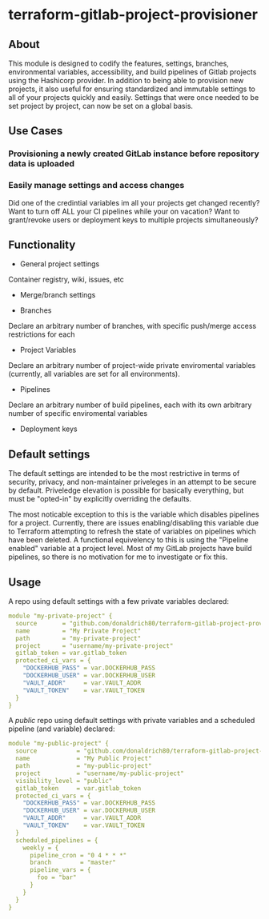 # terraform-gitlab-project-provisioner

## About

This module is designed to codify the features, settings, branches, environmental variables, accessibility, and build pipelines of Gitlab projects using the Hashicorp provider. In addition to being able to provision new projects, it also useful for ensuring standardized and immutable settings to all of your projects quickly and easily. Settings that were once needed to be set project by project, can now be set on a global basis.

## Use Cases

### Provisioning a newly created GitLab instance before repository data is uploaded

### Easily manage settings and access changes

Did one of the credintial variables im all your projects get changed recently?
Want to turn off ALL your CI pipelines while your on vacation?
Want to grant/revoke users or deployment keys to multiple projects simultaneously?

## Functionality

* General project settings

Container registry, wiki, issues, etc

* Merge/branch settings

* Branches

Declare an arbitrary number of branches, with specific push/merge access restrictions for each

* Project Variables

Declare an arbitrary number of project-wide private enviromental variables (currently, all variables are set for all environments).

* Pipelines

Declare an arbitrary number of build pipelines, each with its own arbitrary number of specific enviromental variables

* Deployment keys

## Default settings

The default settings are intended to be the most restrictive in terms of security, privacy, and non-maintainer priveleges in an attempt to be secure by default. Priveledge elevation is possible for basically everything, but must be "opted-in" by explicitly overriding the defaults.

The most noticable exception to this is the variable which disables pipelines for a project. Currently, there are issues enabling/disabling this variable due to Terraform attempting to refresh the state of variables on pipelines which have been deleted. A functional equivelency to this is using the "Pipeline enabled" variable at a project level. Most of my GitLab projects have build pipelines, so there is no motivation for me to investigate or fix this.

## Usage

A repo using default settings with a few private variables declared:

```yaml
module "my-private-project" {
  source       = "github.com/donaldrich80/terraform-gitlab-project-provisioner"
  name         = "My Private Project"
  path         = "my-private-project"
  project      = "username/my-private-project"
  gitlab_token = var.gitlab_token
  protected_ci_vars = {
    "DOCKERHUB_PASS" = var.DOCKERHUB_PASS
    "DOCKERHUB_USER" = var.DOCKERHUB_USER
    "VAULT_ADDR"     = var.VAULT_ADDR
    "VAULT_TOKEN"    = var.VAULT_TOKEN
  }
}
```

A *public* repo using default settings with private variables and a scheduled pipeline (and variable) declared:

```yaml
module "my-public-project" {
  source           = "github.com/donaldrich80/terraform-gitlab-project-provisioner"
  name             = "My Public Project"
  path             = "my-public-project"
  project          = "username/my-public-project"
  visibility_level = "public"
  gitlab_token     = var.gitlab_token
  protected_ci_vars = {
    "DOCKERHUB_PASS" = var.DOCKERHUB_PASS
    "DOCKERHUB_USER" = var.DOCKERHUB_USER
    "VAULT_ADDR"     = var.VAULT_ADDR
    "VAULT_TOKEN"    = var.VAULT_TOKEN
  }
  scheduled_pipelines = {
    weekly = {
      pipeline_cron = "0 4 * * *"
      branch        = "master"
      pipeline_vars = {
        foo = "bar"
      }
    }
  }
}
```




